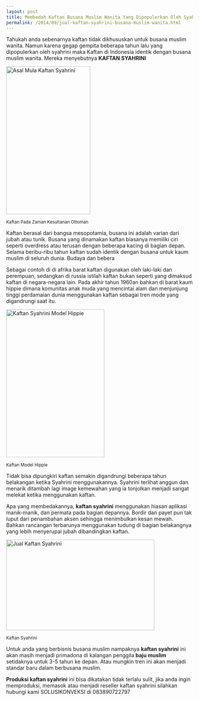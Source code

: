 ```yaml
---
layout: post
title: Membedah Kaftan Busana Muslim Wanita Yang Dipopulerkan Oleh Syahrini
permalink: /2014/09/jual-kaftan-syahrini-busana-muslim-wanita.html
---
```

Tahukah anda sebenarnya kaftan tidak dikhususkan untuk busana muslim wanita. Namun karena gegap gempita beberapa tahun lalu yang dipopulerkan oleh syahrini maka Kaftan di Indonesia identik dengan busana muslim wanita. Mereka menyebutnya **KAFTAN SYAHRINI**

<img alt="Asal Mula Kaftan Syahrini" border="0" height="400" src="http://3.bp.blogspot.com/-Cd-pE5c1HYg/VBQ4dlmwrII/AAAAAAAABhs/0IR_UWXWe7c/s1600/kaftan-syahrini-dan-sejarahnya.jpg" title="Sejarah Kaftan Syahrini" width="227">

<small>Kaftan Pada Zaman Kesultanan Ottoman</small>

Kaftan berasal dari bangsa mesopotamia, busana ini adalah varian dari jubah atau tunik. Busana yang dinamakan kaftan biasanya memiliki ciri seperti overdress atau terusan dengan beberapa kacing di bagian depan. Selama beribu-ribu tahun kaftan sudah identik dengan busana untuk kaum muslim di seluruh dunia. Budaya dan bebera

Sebagai contoh di di afrika barat kaftan digunakan oleh laki-laki dan perempuan, sedangkan di russia istilah kaftan bukan seperti yang dimaksud kaftan di negara-negara lain. Pada akhir tahun 1960an bahkan di barat kaum hippie dimana komunitas anak muda yang mencintai alam dan menjunjung tinggi perdamaian dunia menggunakan kaftan sebagai tren mode yang digandrungi saat itu.

<img alt="Kaftan Syahrini Model Hippie" border="0" height="400" src="http://2.bp.blogspot.com/-E0gLqv0VIEw/VBTWzQUsjZI/AAAAAAAABh8/EcraueTQjYU/s1600/kaftan-syahrini-model-hippie.jpg" title="Kaftan Model Hippie" width="265">

<small>Kaftan Model Hippie</small>

Tidak bisa dipungkiri kaftan semakin digandrungi beberapa tahun belakangan ketika Syahrini menggunakannya. Syahrini terlihat anggun dan menarik ditambah lagi image kemewahan yang ia tonjolkan menjadi sangat melekat ketika menggunakan kaftan.

Apa yang membedakannya, **kaftan syahrini** menggunakan hiasan aplikasi manik-manik, dan permata pada bagian depannya. Bordir dan payet pun tak luput dari penambahan aksen sehingga menimbulkan kesan mewah. Bahkan rancangan terbarunya menggunakan tudung di bagian belakangnya yang lebih menyerupai jubah dibandingkan kaftan.

<img alt="Jual Kaftan Syahrini" border="0" height="245" src="http://1.bp.blogspot.com/-ITLMgzlyr6o/VBTYy3U9zYI/AAAAAAAABiI/G-bnSOkQtEA/s1600/baju-syahrini-kaftan.jpg" title="Tren Kaftan Syahrini" width="400">

<small>Kaftan Syahrini</small>

Untuk anda yang berbisnis busana muslim nampaknya **kaftan syahrini** ini akan masih menjadi primadona di kalangan penggila **baju muslim** setidaknya untuk 3-5 tahun ke depan. Atau mungkin tren ini akan menjadi standar baru dalam berbusana muslim.

**Produksi kaftan syahrini** ini bisa dikatakan tidak terlalu sulit, jika anda ingin memproduksi, memasok atau menjadi reseller kaftan syahrini silahkan hubungi kami SOLUSIKONVEKSI di 083890722797
